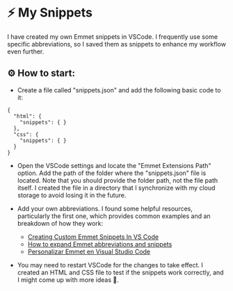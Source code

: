 # ⚡ My Snippets
I have created my own Emmet snippets in VSCode. 
I frequently use some specific abbreviations, so I saved them as snippets to enhance my workflow even further.

## ⚙ How to start: 
* Create a file called "snippets.json" and add the following basic code to it:

```
{
  "html": {
    "snippets": { }
  },
  "css": {
    "snippets": { }
  }
}
```

* Open the VSCode settings and locate the "Emmet Extensions Path" option. Add the path of the folder where the "snippets.json" file is located. Note that you should provide the folder path, not the file path itself. I created the file in a directory that I synchronize with my cloud storage to avoid losing it in the future.

* Add your own abbreviations.  I found some helpful resources, particularly the first one, which provides common examples and an breakdown of how they work:
  * [Creating Custom Emmet Snippets In VS Code](https://www.smashingmagazine.com/2021/06/custom-emmet-snippets-vscode/#lazy-loading)
  * [How to expand Emmet abbreviations and snippets](https://code.visualstudio.com/docs/editor/emmet)
  * [Personalizar Emmet en Visual Studio Code](https://www.jasoft.org/Blog/post/personalizar-emmet-en-visual-studio-code-y-librarse-del-meta-x-ua-compatible-ie-edge)

* You may need to restart VSCode for the changes to take effect. I created an HTML and CSS file to test if the snippets work correctly, and I might come up with more ideas 🚀.
